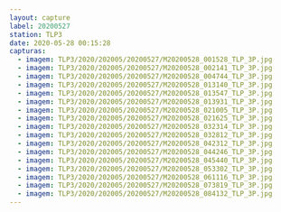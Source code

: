 ```yaml
---
layout: capture
label: 20200527
station: TLP3
date: 2020-05-28 00:15:28
capturas:
  - imagem: TLP3/2020/202005/20200527/M20200528_001528_TLP_3P.jpg
  - imagem: TLP3/2020/202005/20200527/M20200528_002141_TLP_3P.jpg
  - imagem: TLP3/2020/202005/20200527/M20200528_004744_TLP_3P.jpg
  - imagem: TLP3/2020/202005/20200527/M20200528_013140_TLP_3P.jpg
  - imagem: TLP3/2020/202005/20200527/M20200528_013547_TLP_3P.jpg
  - imagem: TLP3/2020/202005/20200527/M20200528_013931_TLP_3P.jpg
  - imagem: TLP3/2020/202005/20200527/M20200528_021005_TLP_3P.jpg
  - imagem: TLP3/2020/202005/20200527/M20200528_021625_TLP_3P.jpg
  - imagem: TLP3/2020/202005/20200527/M20200528_032314_TLP_3P.jpg
  - imagem: TLP3/2020/202005/20200527/M20200528_032812_TLP_3P.jpg
  - imagem: TLP3/2020/202005/20200527/M20200528_042312_TLP_3P.jpg
  - imagem: TLP3/2020/202005/20200527/M20200528_044246_TLP_3P.jpg
  - imagem: TLP3/2020/202005/20200527/M20200528_045440_TLP_3P.jpg
  - imagem: TLP3/2020/202005/20200527/M20200528_053302_TLP_3P.jpg
  - imagem: TLP3/2020/202005/20200527/M20200528_061116_TLP_3P.jpg
  - imagem: TLP3/2020/202005/20200527/M20200528_073819_TLP_3P.jpg
  - imagem: TLP3/2020/202005/20200527/M20200528_084132_TLP_3P.jpg
---
```

